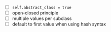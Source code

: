 - [ ] `self.abstract_class = true`
- [ ] open-closed principle
- [ ] multiple values per subclass
- [ ] default to first value when using hash syntax
